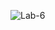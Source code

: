 ![Lab-6](https://user-images.githubusercontent.com/101610095/221148285-3de21d7e-9348-4162-9d38-add3ef1718d0.gif)
